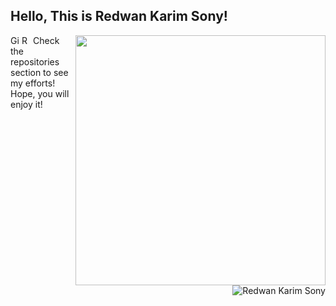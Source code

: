 ## Hello, This is Redwan Karim Sony!

[<img align="right" width="400" src="https://github-readme-stats.vercel.app/api?username=redwankarimsony&show_icons=true"/>](https://github.com/redwankarimsony/)





<a href="https://github.com/redwankarimsony">
  <img align="left" alt="GitHub" width="15px" src="https://cdn.jsdelivr.net/npm/simple-icons@v3/icons/github.svg" />
</a>
<a href="https://www.kaggle.com/redwankarimsony">
  <img align="left" alt="Redwan Karim Sony Kaggle Page" width="15px" src="https://cdn.jsdelivr.net/npm/simple-icons@3.1.0/icons/kaggle.svg" />
</a>




Check the repositories section to see my efforts! Hope, you will enjoy it!
<br/>
<p><img align='right' src="https://komarev.com/ghpvc/?username=redwankarimsony" alt="Redwan Karim Sony" /> </p>
